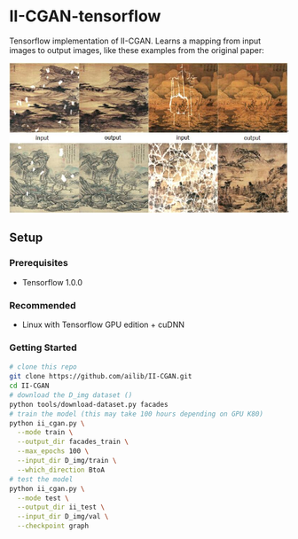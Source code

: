 # II-CGAN-tensorflow

Tensorflow implementation of II-CGAN.  Learns a mapping from input images to output images, like these examples from the original paper:

<img src="img/examples.jpg" width="900px"/>

## Setup

### Prerequisites
- Tensorflow 1.0.0

### Recommended
- Linux with Tensorflow GPU edition + cuDNN

### Getting Started

```sh
# clone this repo
git clone https://github.com/ailib/II-CGAN.git
cd II-CGAN
# download the D_img dataset ()
python tools/download-dataset.py facades
# train the model (this may take 100 hours depending on GPU K80)
python ii_cgan.py \
  --mode train \
  --output_dir facades_train \
  --max_epochs 100 \
  --input_dir D_img/train \
  --which_direction BtoA
# test the model
python ii_cgan.py \
  --mode test \
  --output_dir ii_test \
  --input_dir D_img/val \
  --checkpoint graph

